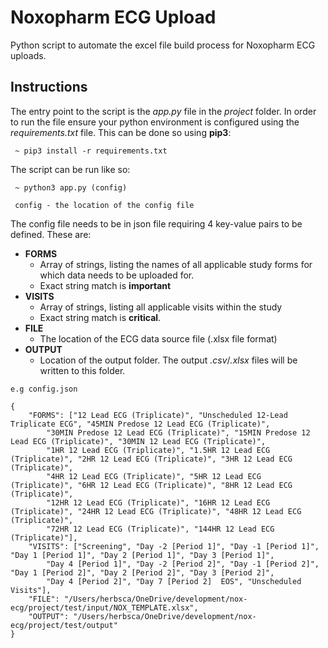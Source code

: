 # Noxopharm ECG Upload
Python script to automate the excel file build process for Noxopharm ECG uploads.

## Instructions
The entry point to the script is the _app.py_ file in the _project_ folder. In order to run the file ensure your python environment is configured using the _requirements.txt_ file. This can be done so using __pip3__:

```
 ~ pip3 install -r requirements.txt
```

The script can be run like so:

```
 ~ python3 app.py (config)

 config - the location of the config file
```

The config file needs to be in json file requiring 4 key-value pairs to be defined. These are:
 - __FORMS__
   - Array of strings, listing the names of all applicable study forms for which data needs to be uploaded for.
   - Exact string match is __important__
 - __VISITS__
   - Array of strings, listing all applicable visits within the study
   - Exact string match is __critical__.
 - __FILE__
   - The location of the ECG data source file (.xlsx file format)
 - __OUTPUT__
   - Location of the output folder. The output _.csv_/_.xlsx_ files will be written to this folder.

```
e.g config.json

{
    "FORMS": ["12 Lead ECG (Triplicate)", "Unscheduled 12-Lead Triplicate ECG", "45MIN Predose 12 Lead ECG (Triplicate)",
        "30MIN Predose 12 Lead ECG (Triplicate)", "15MIN Predose 12 Lead ECG (Triplicate)", "30MIN 12 Lead ECG (Triplicate)",
        "1HR 12 Lead ECG (Triplicate)", "1.5HR 12 Lead ECG (Triplicate)", "2HR 12 Lead ECG (Triplicate)", "3HR 12 Lead ECG (Triplicate)",
        "4HR 12 Lead ECG (Triplicate)", "5HR 12 Lead ECG (Triplicate)", "6HR 12 Lead ECG (Triplicate)", "8HR 12 Lead ECG (Triplicate)",
        "12HR 12 Lead ECG (Triplicate)", "16HR 12 Lead ECG (Triplicate)", "24HR 12 Lead ECG (Triplicate)", "48HR 12 Lead ECG (Triplicate)",
        "72HR 12 Lead ECG (Triplicate)", "144HR 12 Lead ECG (Triplicate)"],
    "VISITS": ["Screening", "Day -2 [Period 1]", "Day -1 [Period 1]", "Day 1 [Period 1]", "Day 2 [Period 1]", "Day 3 [Period 1]",
        "Day 4 [Period 1]", "Day -2 [Period 2]", "Day -1 [Period 2]", "Day 1 [Period 2]", "Day 2 [Period 2]", "Day 3 [Period 2]", 
        "Day 4 [Period 2]", "Day 7 [Period 2]  EOS", "Unscheduled Visits"],
    "FILE": "/Users/herbsca/OneDrive/development/nox-ecg/project/test/input/NOX_TEMPLATE.xlsx",
    "OUTPUT": "/Users/herbsca/OneDrive/development/nox-ecg/project/test/output"
}
```

